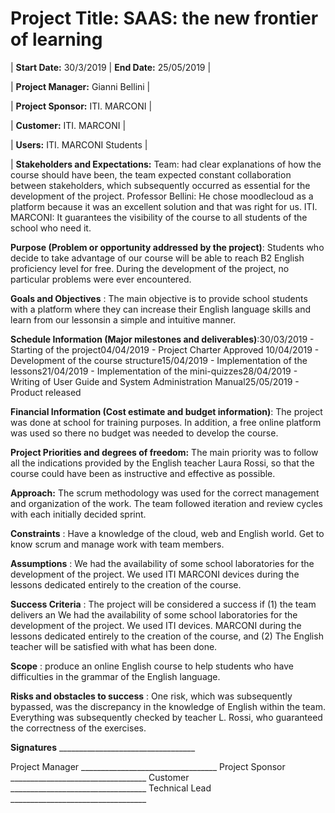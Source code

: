 # Project Title: SAAS: the new frontier of learning
| **Start Date:** 30/3/2019 | **End Date:** 25/05/2019 |

| **Project Manager:** Gianni Bellini |

| **Project Sponsor:** ITI. MARCONI |

| **Customer:** ITI. MARCONI |

| **Users:** ITI. MARCONI Students |

| **Stakeholders and Expectations:** Team: had clear explanations of how the course should have been, the team expected constant collaboration between stakeholders, which subsequently occurred as essential for the development of the project. Professor Bellini: He chose moodlecloud as a platform because it was an excellent solution and that was right for us. ITI. MARCONI: It guarantees the visibility of the course to all students of the school who need it.

**Purpose (Problem or opportunity addressed by the project)**: Students who decide to take advantage of our course will be able to reach B2 English proficiency level for free. During the development of the project, no particular problems were ever encountered.

**Goals and Objectives** : The main objective is to provide school students with a platform where they can increase their English language skills and learn from our lessonsin a simple and intuitive manner.

**Schedule Information (Major milestones and deliverables)**:30/03/2019 - Starting of the project04/04/2019 - Project Charter Approved 10/04/2019 - Development of the course structure15/04/2019 - Implementation of the lessons21/04/2019 - Implementation of the mini-quizzes28/04/2019 - Writing of User Guide and System Administration Manual25/05/2019 - Product released

**Financial Information (Cost estimate and budget information)**: The project was done at school for training purposes. In addition, a free online platform was used so there no budget was needed to develop the course.

**Project Priorities and degrees of freedom:** The main priority was to follow all the indications provided by the English teacher Laura Rossi, so that the course could have been as instructive and effective as possible.

**Approach:** The scrum methodology was used for the correct management and organization of the work. The team followed iteration and review cycles with each initially decided sprint.

**Constraints** : Have a knowledge of the cloud, web and English world. Get to know scrum and manage work with team members.

**Assumptions** : We had the availability of some school laboratories for the development of the project. We used ITI MARCONI devices during the lessons dedicated entirely to the creation of the course.

**Success Criteria** : The project will be considered a success if (1) the team delivers an We had the availability of some school laboratories for the development of the project. We used ITI devices. MARCONI during the lessons dedicated entirely to the creation of the course, and (2) The English teacher will be satisfied with what has been done.

**Scope** : produce an online English course to help students who have difficulties in the grammar of the English language.

**Risks and obstacles to success** : One risk, which was subsequently bypassed, was the discrepancy in the knowledge of English within the team. Everything was subsequently checked by teacher L. Rossi, who guaranteed the correctness of the exercises.

**Signatures**
\_\_\_\_\_\_\_\_\_\_\_\_\_\_\_\_\_\_\_\_\_\_\_\_\_\_\_\_\_\_\_\_\_\_

 Project Manager
 \_\_\_\_\_\_\_\_\_\_\_\_\_\_\_\_\_\_\_\_\_\_\_\_\_\_\_\_\_\_\_\_\_\_
 Project Sponsor
 \_\_\_\_\_\_\_\_\_\_\_\_\_\_\_\_\_\_\_\_\_\_\_\_\_\_\_\_\_\_\_\_\_\_
 Customer
 \_\_\_\_\_\_\_\_\_\_\_\_\_\_\_\_\_\_\_\_\_\_\_\_\_\_\_\_\_\_\_\_\_\_
 Technical Lead
 \_\_\_\_\_\_\_\_\_\_\_\_\_\_\_\_\_\_\_\_\_\_\_\_\_\_\_\_\_\_\_\_\_\_
